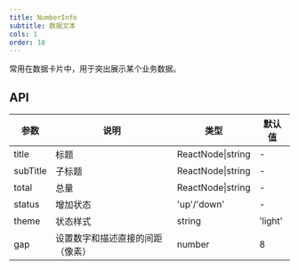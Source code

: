 ```yaml
---
title: NumberInfo
subtitle: 数据文本
cols: 1
order: 10
---
```


常用在数据卡片中，用于突出展示某个业务数据。

## API

参数 | 说明 | 类型 | 默认值
----|------|-----|------
title | 标题 | ReactNode\|string | -
subTitle | 子标题 | ReactNode\|string | -
total | 总量 | ReactNode\|string | -
status | 增加状态 | 'up'\/'down' | -
theme | 状态样式 | string | 'light'
gap | 设置数字和描述直接的间距（像素） | number | 8
